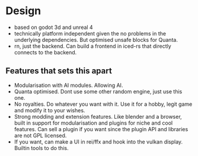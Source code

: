 # Design

- based on godot 3d and unreal 4
- technically platform independent given the no problems in the underlying dependencies. But optimised unsafe blocks for Quanta.
- rn, just the backend. Can build a frontend in iced-rs that directly connects to the backend.

## Features that sets this apart

- Modularisation with AI modules. Allowing AI.
- Quanta optimised. Dont use some other random engine, just use this one.
- No royalties. Do whatever you want with it. Use it for a hobby, legit game and modify it to your wishes.
- Strong modding and extension features. Like blender and a browser, built in support for modularisation and plugins for niche and cool features. Can sell a plugin if you want since the plugin API and libraries are not GPL licensed.
- If you want, can make a UI in rei/ffx and hook into the vulkan display. Builtin tools to do this.
